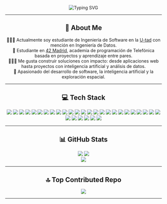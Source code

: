 <p align="center">
  <img src="https://readme-typing-svg.herokuapp.com?font=Fira+Code&size=24&pause=1000&center=true&width=435&lines=Hola%2C+soy+Luis!+👋;Ingeniero+de+Software+%F0%9F%A7%91%E2%80%8D%F0%9F%92%BB" alt="Typing SVG" />
</p>

---

<h2 align="center">💫 About Me</h2>

<p align="center">
👨🏻‍🎓 Actualmente soy estudiante de Ingeniería de Software en la <a href="https://u-tad.com/" target="_blank">U-tad</a> con mención en Ingeniería de Datos. <br>
🏢 Estudiante en <a href="https://www.42madrid.com/" target="_blank">42 Madrid</a>, academia de programación de Telefónica basada en proyectos y aprendizaje entre pares. <br>
👨🏻‍💻 Me gusta construir soluciones con impacto: desde aplicaciones web hasta proyectos con inteligencia artificial y análisis de datos. <br>
🔭 Apasionado del desarrollo de software, la inteligencia artificial y la exploración espacial. <br>
</p>

---

<h2 align="center">💻 Tech Stack</h2>

<p align="center">
<!-- Lenguajes -->
<img src="https://img.shields.io/badge/c-%2300599C.svg?style=for-the-badge&logo=c&logoColor=white"/>
<img src="https://img.shields.io/badge/c++-%2300599C.svg?style=for-the-badge&logo=c%2B%2B&logoColor=white"/>
<img src="https://img.shields.io/badge/java-%23ED8B00.svg?style=for-the-badge&logo=openjdk&logoColor=white"/>
<img src="https://img.shields.io/badge/python-3670A0?style=for-the-badge&logo=python&logoColor=ffdd54"/>
<img src="https://img.shields.io/badge/r-%23276DC3.svg?style=for-the-badge&logo=r&logoColor=white"/>
<img src="https://img.shields.io/badge/typescript-%23007ACC.svg?style=for-the-badge&logo=typescript&logoColor=white"/>
<img src="https://img.shields.io/badge/html5-%23E34F26.svg?style=for-the-badge&logo=html5&logoColor=white"/>
<img src="https://img.shields.io/badge/bash-%23121011.svg?style=for-the-badge&logo=gnu-bash&logoColor=white"/>
<img src="https://img.shields.io/badge/PowerShell-%235391FE.svg?style=for-the-badge&logo=powershell&logoColor=white"/>
<img src="https://img.shields.io/badge/kotlin-%237F52FF.svg?style=for-the-badge&logo=kotlin&logoColor=white"/>
<img src="https://img.shields.io/badge/latex-%23008080.svg?style=for-the-badge&logo=latex&logoColor=white"/>

<!-- Web -->
<img src="https://img.shields.io/badge/react-%2320232a.svg?style=for-the-badge&logo=react&logoColor=%2361DAFB"/>
<img src="https://img.shields.io/badge/next-black?style=for-the-badge&logo=next.js&logoColor=white"/>
<img src="https://img.shields.io/badge/node.js-6DA55F?style=for-the-badge&logo=node.js&logoColor=white"/>
<img src="https://img.shields.io/badge/npm-%23CB3837.svg?style=for-the-badge&logo=npm&logoColor=white"/>
<img src="https://img.shields.io/badge/tailwindcss-%2338B2AC.svg?style=for-the-badge&logo=tailwind-css&logoColor=white"/>
<img src="https://img.shields.io/badge/web3.js-F16822?style=for-the-badge&logo=web3.js&logoColor=white"/>

<!-- Bases de datos y Cloud -->
<img src="https://img.shields.io/badge/MongoDB-%234ea94b.svg?style=for-the-badge&logo=mongodb&logoColor=white"/>
<img src="https://img.shields.io/badge/MariaDB-003545?style=for-the-badge&logo=mariadb&logoColor=white"/>
<img src="https://img.shields.io/badge/firebase-%23039BE5.svg?style=for-the-badge&logo=firebase"/>
<img src="https://img.shields.io/badge/AWS-%23FF9900.svg?style=for-the-badge&logo=amazon-aws&logoColor=white"/>
<img src="https://img.shields.io/badge/Oracle-F80000?style=for-the-badge&logo=oracle&logoColor=white"/>

<!-- Ciencia de Datos / AI -->
<img src="https://img.shields.io/badge/pandas-%23150458.svg?style=for-the-badge&logo=pandas&logoColor=white"/>
<img src="https://img.shields.io/badge/numpy-%23013243.svg?style=for-the-badge&logo=numpy&logoColor=white"/>
<img src="https://img.shields.io/badge/TensorFlow-%23FF6F00.svg?style=for-the-badge&logo=TensorFlow&logoColor=white"/>
<img src="https://img.shields.io/badge/Apache%20Spark-FDEE21?style=for-the-badge&logo=apachespark&logoColor=black"/>

<!-- Herramientas -->
<img src="https://img.shields.io/badge/git-%23F05033.svg?style=for-the-badge&logo=git&logoColor=white"/>
<img src="https://img.shields.io/badge/github-%23121011.svg?style=for-the-badge&logo=github&logoColor=white"/>
<img src="https://img.shields.io/badge/notion-%23000000.svg?style=for-the-badge&logo=notion&logoColor=white"/>
<img src="https://img.shields.io/badge/vercel-%23000000.svg?style=for-the-badge&logo=vercel&logoColor=white"/>
<img src="https://img.shields.io/badge/Figma-%23F24E1E.svg?style=for-the-badge&logo=figma&logoColor=white"/>
</p>

---

<h2 align="center">📊 GitHub Stats</h2>

<p align="center">
  <img src="https://github-readme-stats.vercel.app/api?username=Luiiss44&theme=dark&hide_border=false&include_all_commits=true&count_private=false" />
  <img src="https://nirzak-streak-stats.vercel.app/?user=Luiiss44&theme=dark&hide_border=false"/><br>
  <img src="https://github-readme-stats.vercel.app/api/top-langs/?username=Luiiss44&theme=dark&hide_border=false&include_all_commits=true&count_private=false&layout=compact"/>
</p>

---

<h2 align="center">🔝 Top Contributed Repo</h2>

<p align="center">
  <img src="https://github-contributor-stats.vercel.app/api?username=Luiiss44&limit=5&theme=dark&combine_all_yearly_contributions=true"/>
</p>

---

<!-- Proudly created with GPRM ( https://gprm.itsvg.in ) -->

